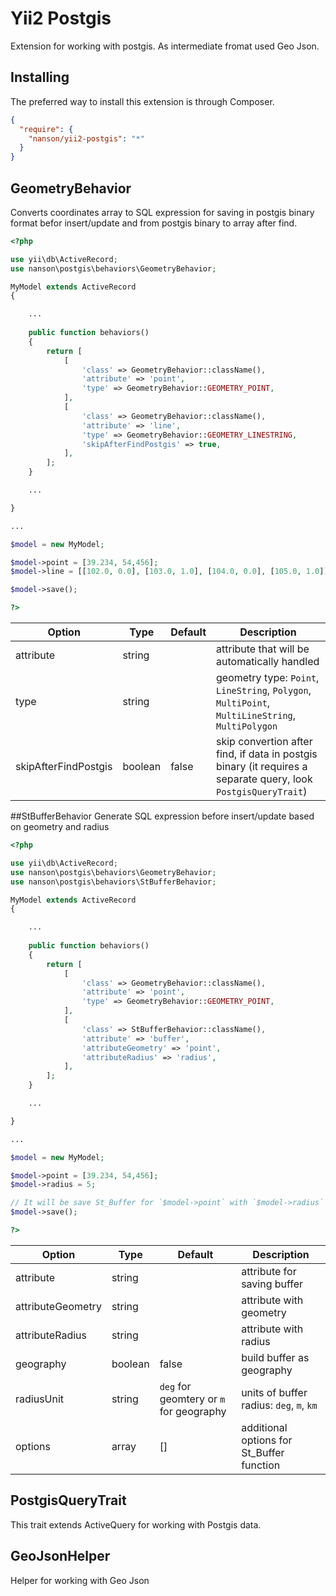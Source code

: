 # Yii2 Postgis

Extension for working with postgis. As intermediate fromat used Geo Json.

## Installing

The preferred way to install this extension is through Composer.

```json
{
  "require": {
    "nanson/yii2-postgis": "*"
  }
}
```

## GeometryBehavior

Converts coordinates array to SQL expression for saving in postgis binary format befor insert/update and from postgis binary to array after find.

```php
<?php

use yii\db\ActiveRecord;
use nanson\postgis\behaviors\GeometryBehavior;

MyModel extends ActiveRecord
{

	...
	
	public function behaviors()
	{
		return [
			[
				'class' => GeometryBehavior::className(),
				'attribute' => 'point',
				'type' => GeometryBehavior::GEOMETRY_POINT,
			],
			[
				'class' => GeometryBehavior::className(),
				'attribute' => 'line',
				'type' => GeometryBehavior::GEOMETRY_LINESTRING,
				'skipAfterFindPostgis' => true,
			],
		];
	}

	...

}

...

$model = new MyModel;

$model->point = [39.234, 54,456];
$model->line = [[102.0, 0.0], [103.0, 1.0], [104.0, 0.0], [105.0, 1.0]];

$model->save();

?>
```
| Option				| Type		| Default	| Description	|
|-----------------------|-----------|-----------|---------------|
| attribute				| string	|			| attribute that will be automatically handled|
| type					| string	|			| geometry type: `Point`, `LineString`, `Polygon`, `MultiPoint`, `MultiLineString`, `MultiPolygon`|
| skipAfterFindPostgis	| boolean	| false		| skip convertion after find, if data in postgis binary  (it requires a separate query, look `PostgisQueryTrait`)|

##StBufferBehavior
Generate SQL expression before insert/update based on geometry and radius

```php
<?php

use yii\db\ActiveRecord;
use nanson\postgis\behaviors\GeometryBehavior;
use nanson\postgis\behaviors\StBufferBehavior;

MyModel extends ActiveRecord
{

	...
	
	public function behaviors()
	{
		return [
			[
				'class' => GeometryBehavior::className(),
				'attribute' => 'point',
				'type' => GeometryBehavior::GEOMETRY_POINT,
			],
			[
				'class' => StBufferBehavior::className(),
				'attribute' => 'buffer',
				'attributeGeometry' => 'point',
				'attributeRadius' => 'radius',
			],
		];
	}

	...

}

...

$model = new MyModel;

$model->point = [39.234, 54,456];
$model->radius = 5;

// It will be save St_Buffer for `$model->point` with `$model->radius` in `$model->buffer`
$model->save();

?>
```

| Option			| Type		| Default	| Description	|
|-------------------|-----------|-----------|---------------|
| attribute			| string	|			| attribute for saving buffer |
| attributeGeometry	| string	|			| attribute with geometry |
| attributeRadius	| string	|			| attribute with radius |
| geography			| boolean	| false		| build buffer as geography |
| radiusUnit		| string	| `deg` for geomtery or `m` for geography | units of buffer radius: `deg`, `m`, `km` |
| options			| array		|[]			| additional options for St_Buffer function |

## PostgisQueryTrait

This trait extends ActiveQuery for working with Postgis data.

## GeoJsonHelper
Helper for working with Geo Json